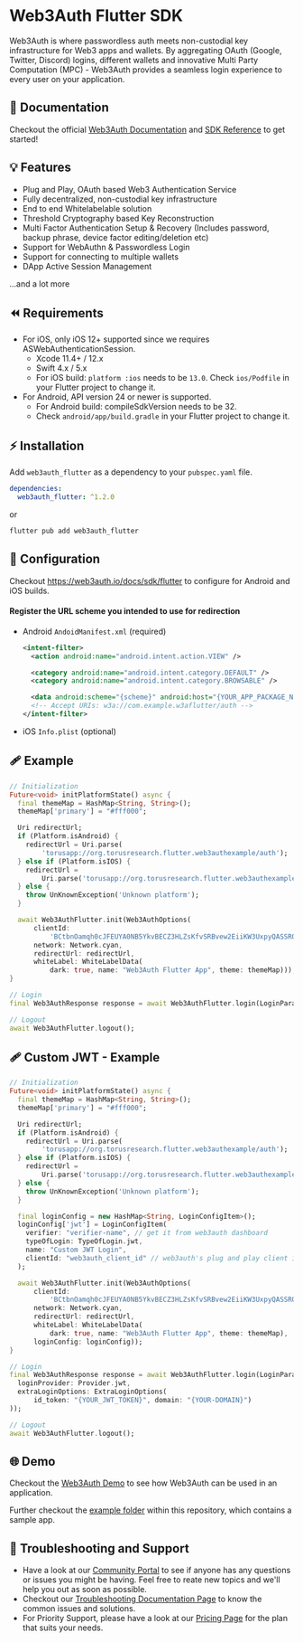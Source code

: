 # Web3Auth Flutter SDK

Web3Auth is where passwordless auth meets non-custodial key infrastructure for
Web3 apps and wallets. By aggregating OAuth (Google, Twitter, Discord) logins,
different wallets and innovative Multi Party Computation (MPC) - Web3Auth
provides a seamless login experience to every user on your application.

## 📖 Documentation

Checkout the official [Web3Auth Documentation](https://web3auth.io/docs) and
[SDK Reference](https://web3auth.io/docs/sdk/flutter/) to get started!

## 💡 Features

- Plug and Play, OAuth based Web3 Authentication Service
- Fully decentralized, non-custodial key infrastructure
- End to end Whitelabelable solution
- Threshold Cryptography based Key Reconstruction
- Multi Factor Authentication Setup & Recovery (Includes password, backup
  phrase, device factor editing/deletion etc)
- Support for WebAuthn & Passwordless Login
- Support for connecting to multiple wallets
- DApp Active Session Management

...and a lot more

## ⏪ Requirements

- For iOS, only iOS 12+ supported since we requires ASWebAuthenticationSession.
  - Xcode 11.4+ / 12.x
  - Swift 4.x / 5.x
  - For iOS build: `platform :ios` needs to be `13.0`. Check `ios/Podfile` in
    your Flutter project to change it.
- For Android, API version 24 or newer is supported.
  - For Android build: compileSdkVersion needs to be 32.
  - Check `android/app/build.gradle` in your Flutter project to change it.

## ⚡ Installation

Add `web3auth_flutter` as a dependency to your `pubspec.yaml` file.

```yml
dependencies:
  web3auth_flutter: ^1.2.0
```

or

```sh
flutter pub add web3auth_flutter
```

## 🌟 Configuration

Checkout https://web3auth.io/docs/sdk/flutter to configure for Android and iOS
builds.

#### Register the URL scheme you intended to use for redirection

- Android `AndoidManifest.xml` (required)

  ```xml
  <intent-filter>
    <action android:name="android.intent.action.VIEW" />

    <category android:name="android.intent.category.DEFAULT" />
    <category android:name="android.intent.category.BROWSABLE" />

    <data android:scheme="{scheme}" android:host="{YOUR_APP_PACKAGE_NAME}" android:path="/auth" />
    <!-- Accept URIs: w3a://com.example.w3aflutter/auth -->
  </intent-filter>
  ```

- iOS `Info.plist` (optional)

## 🩹 Example

```dart
// Initialization
Future<void> initPlatformState() async {
  final themeMap = HashMap<String, String>();
  themeMap['primary'] = "#fff000";

  Uri redirectUrl;
  if (Platform.isAndroid) {
    redirectUrl = Uri.parse(
        'torusapp://org.torusresearch.flutter.web3authexample/auth');
  } else if (Platform.isIOS) {
    redirectUrl =
        Uri.parse('torusapp://org.torusresearch.flutter.web3authexample');
  } else {
    throw UnKnownException('Unknown platform');
  }

  await Web3AuthFlutter.init(Web3AuthOptions(
      clientId:
          'BCtbnOamqh0cJFEUYA0NB5YkvBECZ3HLZsKfvSRBvew2EiiKW3UxpyQASSR0artjQkiUOCHeZ_ZeygXpYpxZjOs',
      network: Network.cyan,
      redirectUrl: redirectUrl,
      whiteLabel: WhiteLabelData(
          dark: true, name: "Web3Auth Flutter App", theme: themeMap)));
}

// Login
final Web3AuthResponse response = await Web3AuthFlutter.login(LoginParams(loginProvider: Provider.google));

// Logout
await Web3AuthFlutter.logout();

```

## 🩹 Custom JWT - Example

```dart
// Initialization
Future<void> initPlatformState() async {
  final themeMap = HashMap<String, String>();
  themeMap['primary'] = "#fff000";

  Uri redirectUrl;
  if (Platform.isAndroid) {
    redirectUrl = Uri.parse(
        'torusapp://org.torusresearch.flutter.web3authexample/auth');
  } else if (Platform.isIOS) {
    redirectUrl =
        Uri.parse('torusapp://org.torusresearch.flutter.web3authexample');
  } else {
    throw UnKnownException('Unknown platform');
  }

  final loginConfig = new HashMap<String, LoginConfigItem>();
  loginConfig['jwt'] = LoginConfigItem(
    verifier: "verifier-name", // get it from web3auth dashboard
    typeOfLogin: TypeOfLogin.jwt,
    name: "Custom JWT Login",
    clientId: "web3auth_client_id" // web3auth's plug and play client id
  );

  await Web3AuthFlutter.init(Web3AuthOptions(
      clientId:
          'BCtbnOamqh0cJFEUYA0NB5YkvBECZ3HLZsKfvSRBvew2EiiKW3UxpyQASSR0artjQkiUOCHeZ_ZeygXpYpxZjOs',
      network: Network.cyan,
      redirectUrl: redirectUrl,
      whiteLabel: WhiteLabelData(
          dark: true, name: "Web3Auth Flutter App", theme: themeMap),
      loginConfig: loginConfig));
}

// Login
final Web3AuthResponse response = await Web3AuthFlutter.login(LoginParams(
  loginProvider: Provider.jwt,
  extraLoginOptions: ExtraLoginOptions(
      id_token: "{YOUR_JWT_TOKEN}", domain: "{YOUR-DOMAIN}")
));

// Logout
await Web3AuthFlutter.logout();

```

## 🌐 Demo

Checkout the [Web3Auth Demo](https://demo-app.web3auth.io/) to see how Web3Auth
can be used in an application.

Further checkout the
[example folder](https://github.com/Web3Auth/web3auth-flutter-sdk/tree/master/example)
within this repository, which contains a sample app.

## 💬 Troubleshooting and Support

- Have a look at our [Community Portal](https://community.web3auth.io/) to see if anyone has any questions or issues you might be having. Feel free to reate new topics and we'll help you out as soon as possible.
- Checkout our [Troubleshooting Documentation Page](https://web3auth.io/docs/troubleshooting) to know the common issues and solutions.
- For Priority Support, please have a look at our [Pricing Page](https://web3auth.io/pricing.html) for the plan that suits your needs.
